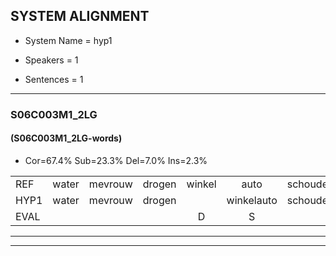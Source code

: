 
## SYSTEM ALIGNMENT

- System Name = hyp1

- Speakers = 1

- Sentences = 1

---

### S06C003M1_2LG

#### (S06C003M1_2LG-words)

- Cor=67.4%	Sub=23.3%	Del=7.0%	Ins=2.3%

|  |  |  |  |  |  |  |  |  |  |  |  |  |  |  |  |  |  |  |  |  |  |  |  |  |  |  |  |  |  |  |  |  |  |  |  |  |  |  |  |  |  |  |  |
|:--- |:---:|:---:|:---:|:---:|:---:|:---:|:---:|:---:|:---:|:---:|:---:|:---:|:---:|:---:|:---:|:---:|:---:|:---:|:---:|:---:|:---:|:---:|:---:|:---:|:---:|:---:|:---:|:---:|:---:|:---:|:---:|:---:|:---:|:---:|:---:|:---:|:---:|:---:|:---:|:---:|:---:|:---:|:---:|
| REF | water | mevrouw | drogen | winkel | auto | schouders | verhaal | koning | moeilijk | speelplaats | drinken | hoofdpijn | regen | * | vliegtuig | stoppen | opnieuw | gooien | sneeuwen | moeder | liedje | potlood | fietsbel | vinger |  | dichtbij | meisje | chauffeur | muziek | waarom | scheuren | lawaai | zwemmen | vuurwerk | appel | cola | kussen | eerste | circus | kleuren | voetbal | * | vlinder |
| HYP1 | water | mevrouw | drogen |  | winkelauto | schouders | verhaal | koning | moeilijk | speelplaats | drinken | hooftpijn | regen | vla | vliegtuig- | stoppen | opnieuw | gooien | sneeuwen | moeder | litja | potlood | finspel | vinger | dicht | bij | meisje | chauffeur | muziek | waarom | scheuren | lawaai | swemmen | vuurwerk | appel | kola | kussen | eerste | circus | kleuren |  |  | voetbalvlinder |
| EVAL |  |  |  | D | S |  |  |  |  |  |  | S |  | S | S |  |  |  |  |  | S |  | S |  | I | S |  |  |  |  |  |  | S |  |  | S |  |  |  |  | D | D | S |
---

---
